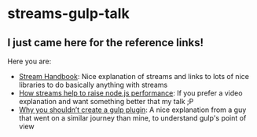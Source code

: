 streams-gulp-talk
=================

I just came here for the reference links!
-----------------------------------------

Here you are:

* [Stream Handbook](https://github.com/substack/stream-handbook): Nice explanation of streams and links to lots of nice libraries to do basically anything with streams
* [How streams help to raise node.js performance](https://www.youtube.com/watch?v=QgEuZ52OZtU): If you prefer a video explanation and want something better that my talk ;P
* [Why you shouldn’t create a gulp plugin](http://blog.overzealous.com/post/74121048393/why-you-shouldnt-create-a-gulp-plugin-or-how-to-stop): A nice explanation from a guy that went on a similar journey than mine, to understand gulp's point of view
